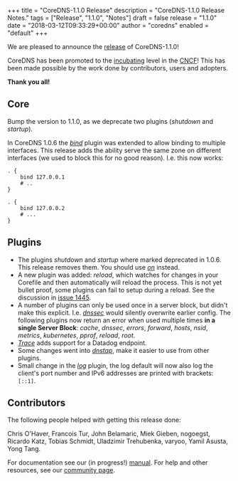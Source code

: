 +++
title = "CoreDNS-1.1.0 Release"
description = "CoreDNS-1.1.0 Release Notes."
tags = ["Release", "1.1.0", "Notes"]
draft = false
release = "1.1.0"
date = "2018-03-12T09:33:29+00:00"
author = "coredns"
enabled = "default"
+++

We are pleased to announce the [release](https://github.com/bhaswanth88/coredns/releases/tag/v1.1.0) of
CoreDNS-1.1.0!

CoreDNS has been promoted to the [incubating](https://www.cncf.io/projects/graduation-criteria/)
level in the [CNCF](https://www.cncf.io/projects/)!
This has been made possible by the work done by contributors, users and adopters.

**Thank you all!**

## Core

Bump the version to 1.1.0, as we deprecate two plugins (*shutdown* and *startup*).

In CoreDNS 1.0.6 the [*bind*](/plugins/bind) plugin was extended to allow binding to multiple
interfaces. This release adds the ability serve the same zone on different interfaces (we used to
block this for no good reason). I.e. this now works:

```
. {
    bind 127.0.0.1
    # ..
}

. {
    bind 127.0.0.2
    # ...
}
```

## Plugins

* The plugins *shutdown* and *startup* where marked deprecated in 1.0.6. This release removes them. You should use [*on*](/explugins/on) instead.
* A new plugin was added: *reload*, which watches for changes in your Corefile and then automatically will reload the process. This is not yet bullet proof, some plugins can fail to setup during a reload. See the discussion in [issue 1445](https://github.com/bhaswanth88/coredns/issues/1455).
* A number of plugins can only be used once in a server block, but didn't make this explicit. I.e. [*dnssec*](/plugins/dnssec) would silently overwrite earlier config. The following plugins now return an error when used multiple times **in a single Server Block**:
*cache*,
*dnssec*,
*errors*,
*forward*,
*hosts*,
*nsid*,
*metrics*,
*kubernetes*,
*pprof*,
*reload*,
*root*.
* [*Trace*](/plugins/trace) adds support for a Datadog endpoint.
* Some changes went into [*dnstap*](/plugins/dnstap), make it easier to use from other plugins.
* Small change in the [*log*](/plugin/log) plugin, the log default will now also log the client's
  port number and IPv6 addresses are printed with brackets: `[::1]`.

## Contributors

The following people helped with getting this release done:

Chris O'Haver,
Francois Tur,
John Belamaric,
Miek Gieben,
nogoegst,
Ricardo Katz,
Tobias Schmidt,
Uladzimir Trehubenka,
varyoo,
Yamil Asusta,
Yong Tang.

For documentation see our (in progress!) [manual](/manual). For help and other resources, see our
[community page](https://coredns.io/community/).
